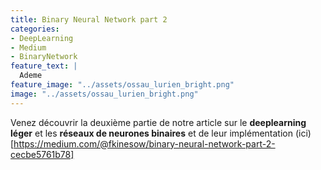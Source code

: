 ```yaml
---
title: Binary Neural Network part 2
categories:
- DeepLearning
- Medium
- BinaryNetwork
feature_text: |
  Ademe
feature_image: "../assets/ossau_lurien_bright.png"
image: "../assets/ossau_lurien_bright.png"
---
```


Venez découvrir la deuxième partie de notre article sur le **deeplearning léger** et les **réseaux de neurones binaires** et de leur implémentation (ici)[https://medium.com/@fkinesow/binary-neural-network-part-2-cecbe5761b78]
